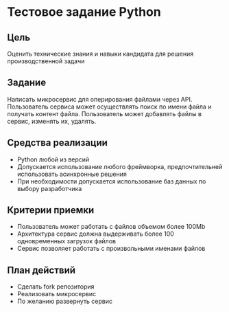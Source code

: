 # Тестовое задание Python

## Цель
Оценить технические знания и навыки кандидата для решения производственной задачи

## Задание
Написать микросервис для оперирования файлами через API.
Пользователь сервиса может осуществлять поиск по имени файла и получать контент файла.
Пользователь может добавлять файлы в сервис, изменять их, удалять.

## Средства реализации
- Python любой из версий
- Допускается использование любого фреймворка, предпочтительней использовать асинхронные решения
- При необходимости допускается использование баз данных по выбору разработчика 

## Критерии приемки
- Пользователь может работать с файлов объемом более 100Mb
- Архитектура сервис должна выдерживать более 100 одновременных загрузок файлов
- Сервис позволяет работать с произвольными именами файлов

## План действий
- Сделать fork репозитория
- Реализовать микросервис
- По желанию развернуть сервис

